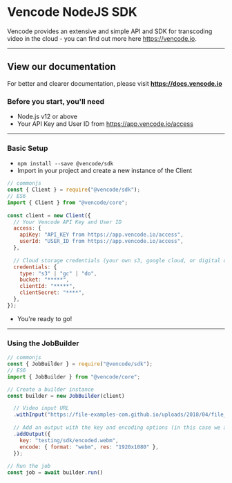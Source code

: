 # Vencode NodeJS SDK

Vencode provides an extensive and simple API and SDK for transcoding video in the cloud - you can find out more here https://vencode.io.

---

## View our documentation
For better and clearer documentation, please visit **https://docs.vencode.io**

### Before you start, you'll need
- Node.js v12 or above
- Your API Key and User ID from https://app.vencode.io/access

---

### Basic Setup
- `npm install --save @vencode/sdk`
- Import in your project and create a new instance of the Client

```js
// commonjs
const { Client } = require("@vencode/sdk");
// ES6  
import { Client } from "@vencode/core";
  
const client = new Client({
  // Your Vencode API Key and User ID
  access: {
    apiKey: "API_KEY from https://app.vencode.io/access",
    userId: "USER_ID from https://app.vencode.io/access",
  },
  
  // Cloud storage credentials (your own s3, google cloud, or digital ocean details)
  credentials: {
    type: "s3" | "gc" | "do",
    bucket: "*****",
    clientId: "*****",
    clientSecret: "****",
  },
});
```
- You're ready to go!

---

### Using the JobBuilder

```js
// commonjs
const { JobBuilder } = require("@vencode/sdk");
// ES6  
import { JobBuilder } from "@vencode/core";

// Create a builder instance
const builder = new JobBuilder(client)

  // Video input URL
  .withInput("https://file-examples-com.github.io/uploads/2018/04/file_example_MOV_1920_2_2MB.mov")
  
  // Add an output with the key and encoding options (in this case we are encoding to webm at 1080p)
  .addOutput({
    key: "testing/sdk/encoded.webm",
    encode: { format: "webm", res: "1920x1080" },
  });
 
// Run the job
const job = await builder.run()
```